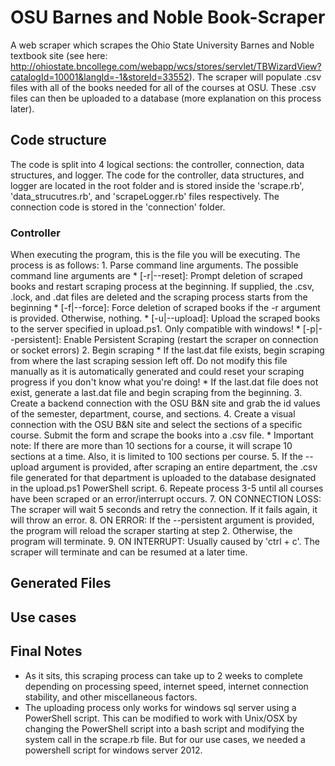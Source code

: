 # OSU Barnes and Noble Book-Scraper
A web scraper which scrapes the Ohio State University Barnes and Noble textbook site (see here: http://ohiostate.bncollege.com/webapp/wcs/stores/servlet/TBWizardView?catalogId=10001&langId=-1&storeId=33552). The scraper will populate .csv files with all of the books needed for all of the courses at OSU. These .csv files can then be uploaded to a database (more explanation on this process later). 

## Code structure
The code is split into 4 logical sections: the controller, connection, data structures, and logger. The code for the controller, data structures, and logger are located in the root folder and is stored inside the 'scrape.rb', 'data_strucutres.rb', and 'scrapeLogger.rb' files respectively. The connection code is stored in the 'connection' folder.
### Controller
When executing the program, this is the file you will be executing. The process is as follows:
	1. Parse command line arguments. The possible command line arguments are 
		* [-r|--reset]: Prompt deletion of scraped books and restart scraping process at the beginning. If supplied, the .csv, .lock, and .dat files are deleted and the scraping process starts from the beginning
		* [-f|--force]: Force deletion of scraped books if the -r argument is provided. Otherwise, nothing.
		* [-u|--upload]: Upload the scraped books to the server specified in upload.ps1. Only compatible with windows!
		* [-p|--persistent]: Enable Persistent Scraping (restart the scraper on connection or socket errors)
	2. Begin scraping
		* If the last.dat file exists, begin scraping from where the last scraping session left off. Do not modify this file manually as it is automatically generated and could reset your scraping progress if you don't know what you're doing!
		* If the last.dat file does not exist, generate a last.dat file and begin scraping from the beginning.
	3. Create a backend connection with the OSU B&N site and grab the id values of the semester, department, course, and sections.
	4. Create a visual connection with the OSU B&N site and select the sections of a specific course. Submit the form and scrape the books into a .csv file.
		* Important note: If there are more than 10 sections for a course, it will scrape 10 sections at a time. Also, it is limited to 100 sections per course.
	5. If the --upload argument is provided, after scraping an entire department, the .csv file generated for that department is uploaded to the database designated in the upload.ps1 PowerShell script. 
	6. Repeate process 3-5 until all courses have been scraped or an error/interrupt occurs.
	7. ON CONNECTION LOSS: The scraper will wait 5 seconds and retry the connection. If it fails again, it will throw an error.
	8. ON ERROR: If the --persistent argument is provided, the program will reload the scraper starting at step 2. Otherwise, the program will terminate.
	9. ON INTERRUPT: Usually caused by 'ctrl + c'. The scraper will terminate and can be resumed at a later time.

## Generated Files

## Use cases

## Final Notes
* As it sits, this scraping process can take up to 2 weeks to complete depending on processing speed, internet speed, internet connection stability, and other miscellaneous factors. 
* The uploading process only works for windows sql server using a PowerShell script. This can be modified to work with Unix/OSX by changing the PowerShell script into a bash script and modifying the system call in the scrape.rb file. But for our use cases, we needed a powershell script for windows server 2012.
